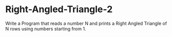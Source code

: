 # Right-Angled-Triangle-2

Write a Program that reads a number N and prints a Right Angled Triangle of N rows using numbers starting from 1.
